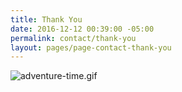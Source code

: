```yaml
---
title: Thank You
date: 2016-12-12 00:39:00 -05:00
permalink: contact/thank-you
layout: pages/page-contact-thank-you
---
```


![adventure-time.gif](/uploads/adventure-time.gif)
